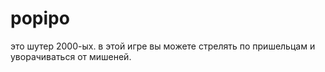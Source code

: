 # popipo

это шутер 2000-ых.
в этой игре вы можете стрелять по пришельцам и уворачиваться от мишеней.
